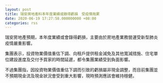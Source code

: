 ```yaml
---
layout: post
title: 瑞安房地產料本年度業績或錄得虧損　受疫情拖累
date: 2020-06-19 17:27:58.000000000 +08:00
categories: rss
---
```


瑞安房地產預期，本年度業績或會錄得虧損，主要由於房地產業務營運受新型肺炎疫情嚴重影響。

集團表示，投資物業價值重估下調、向租戶提供租金減免及其他寬減措施、住宅單位建設進度及交付予買家的時間延遲，都令集團業績受到負面影響。

不過集團指，因投資物業價值重估下調而引致的虧損屬非現金調整，而目前集團並不預期現金流及現金狀況會受到重大影響，現時預測應該會維持穩健。
